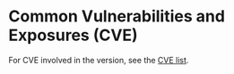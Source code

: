 # Common Vulnerabilities and Exposures \(CVE\)<a name="EN-US_TOPIC_0228206866"></a>

For CVE involved in the version, see the  [CVE list](https://gitee.com/open_euler/dashboard/issues?sort=created_at%20desc&issue_type_id=210726).

